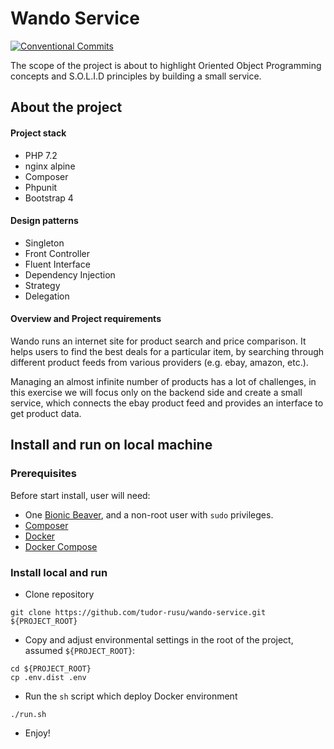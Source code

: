 Wando Service
======================================

[![Conventional Commits][conventional-commits-image]][conventional-commits-url]

The scope of the project is about to highlight Oriented Object Programming concepts and S.O.L.I.D principles by
 building a small service.

## About the project
#### Project stack  
* PHP 7.2
* nginx alpine
* Composer
* Phpunit
* Bootstrap 4

#### Design patterns
* Singleton
* Front Controller
* Fluent Interface
* Dependency Injection
* Strategy
* Delegation

#### Overview and Project requirements  
 
Wando runs an internet site for product search and price comparison. It helps users to find the best deals for a
 particular item, by searching through different product feeds from various providers (e.g. ebay, amazon, etc.).   
 
 Managing an almost infinite number of products has a lot of challenges, in this exercise we will focus only on
  the backend side and create a small service, which connects the ebay product feed and provides an interface to get product data.

## Install and run on local machine

### Prerequisites
Before start install, user will need:
* One [Bionic Beaver][1], and a non-root user with `sudo` privileges.
* [Composer][2]
* [Docker][3]
* [Docker Compose][4]

### Install local and run
* Clone repository
```shell script
git clone https://github.com/tudor-rusu/wando-service.git ${PROJECT_ROOT}
```
* Copy and adjust environmental settings in the root of the project, assumed `${PROJECT_ROOT}`:
```shell script
cd ${PROJECT_ROOT}
cp .env.dist .env
```
* Run the `sh` script which deploy Docker environment
```shell script
./run.sh
```

* Enjoy!

[conventional-commits-image]: https://img.shields.io/badge/Conventional%20Commits-1.0.0-yellow.svg
[conventional-commits-url]: https://conventionalcommits.org/
[1]: http://releases.ubuntu.com/18.04.4/
[2]: https://www.digitalocean.com/community/tutorials/how-to-install-and-use-composer-on-ubuntu-18-04
[3]: https://www.digitalocean.com/community/tutorials/how-to-install-and-use-docker-on-ubuntu-18-04
[4]: https://www.digitalocean.com/community/tutorials/how-to-install-docker-compose-on-ubuntu-18-04
